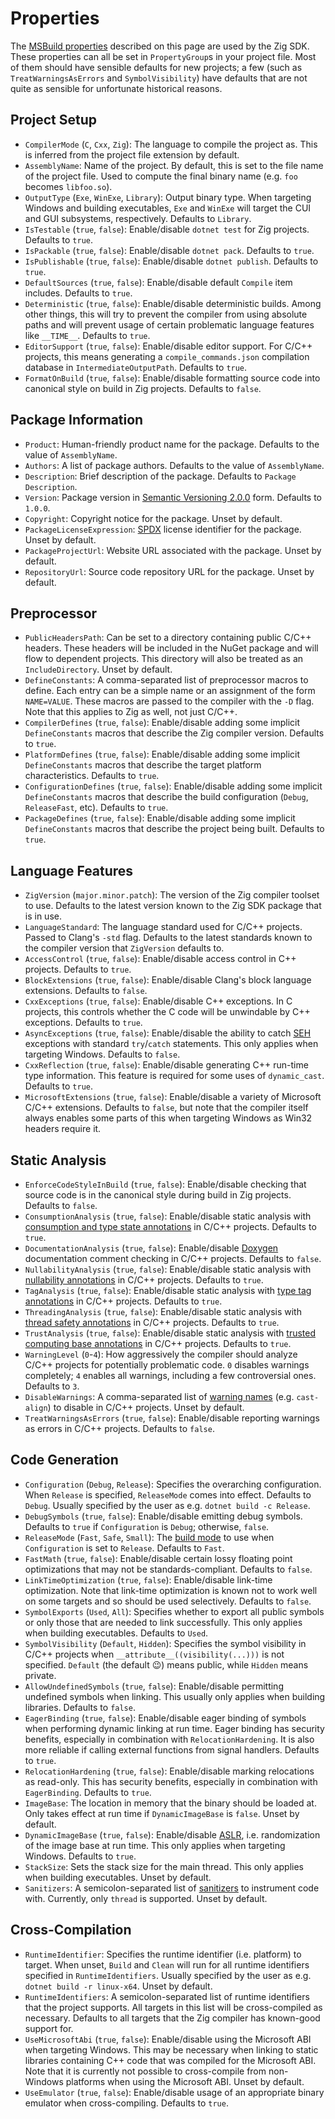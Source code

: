 # Properties

The
[MSBuild properties](https://docs.microsoft.com/en-us/visualstudio/msbuild/msbuild-properties)
described on this page are used by the Zig SDK. These properties can all be set
in `PropertyGroup`s in your project file. Most of them should have sensible
defaults for new projects; a few (such as `TreatWarningsAsErrors` and
`SymbolVisibility`) have defaults that are not quite as sensible for unfortunate
historical reasons.

## Project Setup

* `CompilerMode` (`C`, `Cxx`, `Zig`): The language to compile the project as.
  This is inferred from the project file extension by default.
* `AssemblyName`: Name of the project. By default, this is set to the file name
  of the project file. Used to compute the final binary name (e.g. `foo` becomes
  `libfoo.so`).
* `OutputType` (`Exe`, `WinExe`, `Library`): Output binary type. When targeting
  Windows and building executables, `Exe` and `WinExe` will target the CUI and
  GUI subsystems, respectively. Defaults to `Library`.
* `IsTestable` (`true`, `false`): Enable/disable `dotnet test` for Zig projects.
  Defaults to `true`.
* `IsPackable` (`true`, `false`): Enable/disable `dotnet pack`. Defaults to
  `true`.
* `IsPublishable` (`true`, `false`): Enable/disable `dotnet publish`. Defaults
  to `true`.
* `DefaultSources` (`true`, `false`): Enable/disable default `Compile` item
  includes. Defaults to `true`.
* `Deterministic` (`true`, `false`): Enable/disable deterministic builds. Among
  other things, this will try to prevent the compiler from using absolute paths
  and will prevent usage of certain problematic language features like
  `__TIME__`. Defaults to `true`.
* `EditorSupport` (`true`, `false`): Enable/disable editor support. For C/C++
  projects, this means generating a `compile_commands.json` compilation database
  in `IntermediateOutputPath`. Defaults to `true`.
* `FormatOnBuild` (`true`, `false`): Enable/disable formatting source code into
  canonical style on build in Zig projects. Defaults to `false`.

## Package Information

* `Product`: Human-friendly product name for the package. Defaults to the value
  of `AssemblyName`.
* `Authors`: A list of package authors. Defaults to the value of `AssemblyName`.
* `Description`: Brief description of the package. Defaults to
  `Package Description`.
* `Version`: Package version in [Semantic Versioning 2.0.0](https://semver.org)
  form. Defaults to `1.0.0`.
* `Copyright`: Copyright notice for the package. Unset by default.
* `PackageLicenseExpression`: [SPDX](https://spdx.org/licenses) license
  identifier for the package. Unset by default.
* `PackageProjectUrl`: Website URL associated with the package. Unset by
  default.
* `RepositoryUrl`: Source code repository URL for the package. Unset by default.

## Preprocessor

* `PublicHeadersPath`: Can be set to a directory containing public C/C++
  headers. These headers will be included in the NuGet package and will flow to
  dependent projects. This directory will also be treated as an
  `IncludeDirectory`. Unset by default.
* `DefineConstants`: A comma-separated list of preprocessor macros to define.
  Each entry can be a simple name or an assignment of the form `NAME=VALUE`.
  These macros are passed to the compiler with the `-D` flag. Note that this
  applies to Zig as well, not just C/C++.
* `CompilerDefines` (`true`, `false`): Enable/disable adding some implicit
  `DefineConstants` macros that describe the Zig compiler version. Defaults to
  `true`.
* `PlatformDefines` (`true`, `false`): Enable/disable adding some implicit
  `DefineConstants` macros that describe the target platform characteristics.
  Defaults to `true`.
* `ConfigurationDefines` (`true`, `false`): Enable/disable adding some implicit
  `DefineConstants` macros that describe the build configuration (`Debug`,
  `ReleaseFast`, etc). Defaults to `true`.
* `PackageDefines` (`true`, `false`): Enable/disable adding some implicit
  `DefineConstants` macros that describe the project being built. Defaults to
  `true`.

## Language Features

* `ZigVersion` (`major.minor.patch`): The version of the Zig compiler toolset to
  use. Defaults to the latest version known to the Zig SDK package that is in
  use.
* `LanguageStandard`: The language standard used for C/C++ projects. Passed to
  Clang's `-std` flag. Defaults to the latest standards known to the compiler
  version that `ZigVersion` defaults to.
* `AccessControl` (`true`, `false`): Enable/disable access control in C++
  projects. Defaults to `true`.
* `BlockExtensions` (`true`, `false`): Enable/disable Clang's block language
  extensions. Defaults to `false`.
* `CxxExceptions` (`true`, `false`): Enable/disable C++ exceptions. In C
  projects, this controls whether the C code will be unwindable by C++
  exceptions. Defaults to `true`.
* `AsyncExceptions` (`true`, `false`): Enable/disable the ability to catch
  [SEH](https://learn.microsoft.com/en-us/cpp/cpp/structured-exception-handling-c-cpp)
  exceptions with standard `try`/`catch` statements. This only applies when
  targeting Windows. Defaults to `false`.
* `CxxReflection` (`true`, `false`): Enable/disable generating C++ run-time type
  information. This feature is required for some uses of `dynamic_cast`.
  Defaults to `true`.
* `MicrosoftExtensions` (`true`, `false`): Enable/disable a variety of
  Microsoft C/C++ extensions. Defaults to `false`, but note that the compiler
  itself always enables some parts of this when targeting Windows as Win32
  headers require it.

## Static Analysis

* `EnforceCodeStyleInBuild` (`true`, `false`): Enable/disable checking that
  source code is in the canonical style during build in Zig projects. Defaults
  to `false`.
* `ConsumptionAnalysis` (`true`, `false`): Enable/disable static analysis with
  [consumption and type state annotations](https://clang.llvm.org/docs/AttributeReference.html#consumed-annotation-checking)
  in C/C++ projects. Defaults to `true`.
* `DocumentationAnalysis` (`true`, `false`): Enable/disable
  [Doxygen](https://doxygen.nl) documentation comment checking in C/C++
  projects. Defaults to `false`.
* `NullabilityAnalysis` (`true`, `false`): Enable/disable static analysis with
  [nullability annotations](https://clang.llvm.org/docs/analyzer/developer-docs/nullability.html)
  in C/C++ projects. Defaults to `true`.
* `TagAnalysis` (`true`, `false`): Enable/disable static analysis with
  [type tag annotations](https://clang.llvm.org/docs/AttributeReference.html#type-safety-checking)
  in C/C++ projects. Defaults to `true`.
* `ThreadingAnalysis` (`true`, `false`): Enable/disable static analysis with
  [thread safety annotations](https://clang.llvm.org/docs/ThreadSafetyAnalysis.html)
  in C/C++ projects. Defaults to `true`.
* `TrustAnalysis` (`true`, `false`): Enable/disable static analysis with
  [trusted computing base annotations](https://clang.llvm.org/docs/AttributeReference.html#enforce-tcb)
  in C/C++ projects. Defaults to `true`.
* `WarningLevel` (`0`-`4`): How aggressively the compiler should analyze C/C++
  projects for potentially problematic code. `0` disables warnings completely;
  `4` enables all warnings, including a few controversial ones. Defaults to `3`.
* `DisableWarnings`: A comma-separated list of
  [warning names](https://clang.llvm.org/docs/DiagnosticsReference.html) (e.g.
  `cast-align`) to disable in C/C++ projects. Unset by default.
* `TreatWarningsAsErrors` (`true`, `false`): Enable/disable reporting warnings
  as errors in C/C++ projects. Defaults to `false`.

## Code Generation

* `Configuration` (`Debug`, `Release`): Specifies the overarching configuration.
  When `Release` is specified, `ReleaseMode` comes into effect. Defaults to
  `Debug`. Usually specified by the user as e.g. `dotnet build -c Release`.
* `DebugSymbols` (`true`, `false`): Enable/disable emitting debug symbols.
  Defaults to `true` if `Configuration` is `Debug`; otherwise, `false`.
* `ReleaseMode` (`Fast`, `Safe`, `Small`): The
  [build mode](https://ziglang.org/documentation/master/#Build-Mode) to use when
  `Configuration` is set to `Release`. Defaults to `Fast`.
* `FastMath` (`true`, `false`): Enable/disable certain lossy floating point
  optimizations that may not be standards-compliant. Defaults to `false`.
* `LinkTimeOptimization` (`true`, `false`): Enable/disable link-time
  optimization. Note that link-time optimization is known not to work well on
  some targets and so should be used selectively. Defaults to `false`.
* `SymbolExports` (`Used`, `All`): Specifies whether to export all public
  symbols or only those that are needed to link successfully. This only applies
  when building executables. Defaults to `Used`.
* `SymbolVisibility` (`Default`, `Hidden`): Specifies the symbol visibility in
  C/C++ projects when `__attribute__((visibility(...)))` is not specified.
  `Default` (the default 😉) means public, while `Hidden` means private.
* `AllowUndefinedSymbols` (`true`, `false`): Enable/disable permitting undefined
  symbols when linking. This usually only applies when building libraries.
  Defaults to `false`.
* `EagerBinding` (`true`, `false`): Enable/disable eager binding of symbols when
  performing dynamic linking at run time. Eager binding has security benefits,
  especially in combination with `RelocationHardening`. It is also more reliable
  if calling external functions from signal handlers. Defaults to `true`.
* `RelocationHardening` (`true`, `false`): Enable/disable marking relocations as
  read-only. This has security benefits, especially in combination with
  `EagerBinding`. Defaults to `true`.
* `ImageBase`: The location in memory that the binary should be loaded at. Only
  takes effect at run time if `DynamicImageBase` is `false`. Unset by default.
* `DynamicImageBase` (`true`, `false`): Enable/disable
  [ASLR](https://en.wikipedia.org/wiki/Address_space_layout_randomization), i.e.
  randomization of the image base at run time. This only applies when targeting
  Windows. Defaults to `true`.
* `StackSize`: Sets the stack size for the main thread. This only applies when
  building executables. Unset by default.
* `Sanitizers`: A semicolon-separated list of
  [sanitizers](https://github.com/google/sanitizers) to instrument code with.
  Currently, only `thread` is supported. Unset by default.

## Cross-Compilation

* `RuntimeIdentifier`: Specifies the runtime identifier (i.e. platform) to
  target. When unset, `Build` and `Clean` will run for all runtime identifiers
  specified in `RuntimeIdentifiers`. Usually specified by the user as e.g.
  `dotnet build -r linux-x64`. Unset by default.
* `RuntimeIdentifiers`: A semicolon-separated list of runtime identifiers that
  the project supports. All targets in this list will be cross-compiled as
  necessary. Defaults to all targets that the Zig compiler has known-good
  support for.
* `UseMicrosoftAbi` (`true`, `false`): Enable/disable using the Microsoft ABI
  when targeting Windows. This may be necessary when linking to static libraries
  containing C++ code that was compiled for the Microsoft ABI. Note that it is
  currently not possible to cross-compile from non-Windows platforms when using
  the Microsoft ABI. Unset by default.
* `UseEmulator` (`true`, `false`): Enable/disable usage of an appropriate binary
  emulator when cross-compiling. Defaults to `true`.
